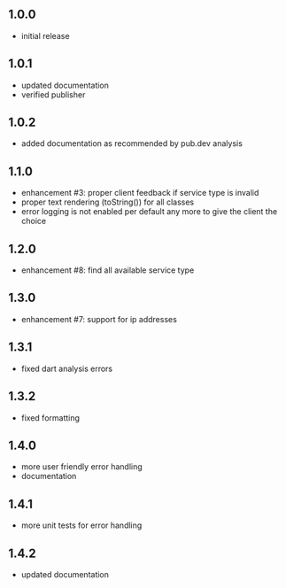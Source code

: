## 1.0.0

* initial release

## 1.0.1

* updated documentation
* verified publisher

## 1.0.2

* added documentation as recommended by pub.dev analysis

## 1.1.0

* enhancement #3: proper client feedback if service type is invalid
* proper text rendering (toString()) for all classes
* error logging is not enabled per default any more to give the client the choice

## 1.2.0

* enhancement #8: find all available service type

## 1.3.0

* enhancement #7: support for ip addresses

## 1.3.1

* fixed dart analysis errors

## 1.3.2

* fixed formatting

## 1.4.0

* more user friendly error handling
* documentation

## 1.4.1

* more unit tests for error handling

## 1.4.2

* updated documentation